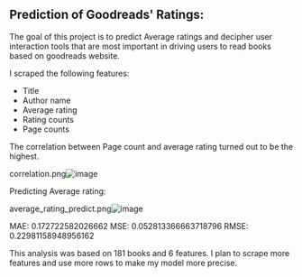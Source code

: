 ## Prediction of Goodreads' Ratings:

The goal of this project is to predict Average ratings and decipher user interaction tools that are most important in driving users to read books based on goodreads website.

I scraped the following features:

- Title
- Author name
- Average rating
- Rating counts
- Page counts

The correlation between Page count and average rating turned out to be the highest.

correlation.png![image](https://user-images.githubusercontent.com/64047140/150881337-cc9323c2-c1a0-49ce-9329-8d529f4cbcac.png)

Predicting Average rating:

average_rating_predict.png![image](https://user-images.githubusercontent.com/64047140/150882066-1ccf954c-6db8-4d35-8023-a41b71a52ac8.png)

MAE: 0.172722582026662
MSE: 0.052813366663718796
RMSE: 0.22981158948956162



This analysis was based on 181 books and 6 features. I plan to scrape more features and use more rows to make my model more precise.









